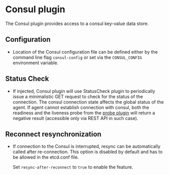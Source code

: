 # Consul plugin

The Consul plugin provides access to a consul key-value data store.

## Configuration

- Location of the Consul configuration file can be defined either by the
  command line flag `consul-config` or set via the `CONSUL_CONFIG`
  environment variable.

## Status Check

- If injected, Consul plugin will use StatusCheck plugin to periodically
  issue a minimalistic GET request to check for the status of the connection.
  The consul connection state affects the global status of the agent.
  If agent cannot establish connection with consul, both the readiness
  and the liveness probe from the [probe plugin](../../../health/probe)
  will return a negative result (accessible only via REST API in such
  case).

## Reconnect resynchronization

- If connection to the Consul is interrupted, resync can be automatically called
  after re-connection. This option is disabled by default and has to be allowed
  in the etcd.conf file.

  Set `resync-after-reconnect` to `true` to enable the feature.
